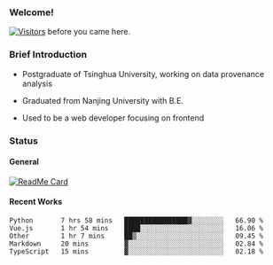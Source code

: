 ### Welcome!

[![Visitors](https://visitor-badge.laobi.icu/badge?page_id=HermitSun.HermitSun)]() before you came here.

### Brief Introduction

- Postgraduate of Tsinghua University, working on data provenance analysis

- Graduated from Nanjing University with B.E.

- Used to be a web developer focusing on frontend

### Status

#### General

[![ReadMe Card](https://github-readme-stats.hermitsun.vercel.app/api?username=HermitSun&count_private=true&show_icons=true)]()

#### Recent Works

<!--START_SECTION:waka-->
```text
Python       7 hrs 58 mins   ████████████████▓░░░░░░░░   66.90 % 
Vue.js       1 hr 54 mins    ████░░░░░░░░░░░░░░░░░░░░░   16.06 % 
Other        1 hr 7 mins     ██▒░░░░░░░░░░░░░░░░░░░░░░   09.45 % 
Markdown     20 mins         ▓░░░░░░░░░░░░░░░░░░░░░░░░   02.84 % 
TypeScript   15 mins         ▓░░░░░░░░░░░░░░░░░░░░░░░░   02.18 % 
```
<!--END_SECTION:waka-->
